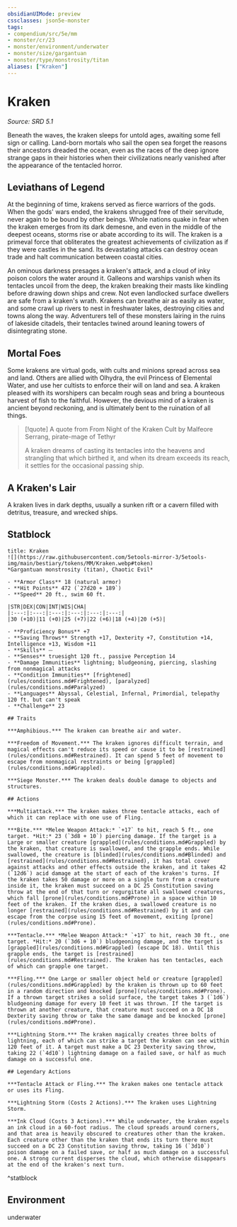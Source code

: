 ```yaml
---
obsidianUIMode: preview
cssclasses: json5e-monster
tags:
- compendium/src/5e/mm
- monster/cr/23
- monster/environment/underwater
- monster/size/gargantuan
- monster/type/monstrosity/titan
aliases: ["Kraken"]
---
```

# Kraken
*Source: SRD 5.1*  

Beneath the waves, the kraken sleeps for untold ages, awaiting some fell sign or calling. Land-born mortals who sail the open sea forget the reasons their ancestors dreaded the ocean, even as the races of the deep ignore strange gaps in their histories when their civilizations nearly vanished after the appearance of the tentacled horror.

## Leviathans of Legend

At the beginning of time, krakens served as fierce warriors of the gods. When the gods' wars ended, the krakens shrugged free of their servitude, never again to be bound by other beings. Whole nations quake in fear when the kraken emerges from its dark demesne, and even in the middle of the deepest oceans, storms rise or abate according to its will. The kraken is a primeval force that obliterates the greatest achievements of civilization as if they were castles in the sand. Its devastating attacks can destroy ocean trade and halt communication between coastal cities.

An ominous darkness presages a kraken's attack, and a cloud of inky poison colors the water around it. Galleons and warships vanish when its tentacles uncoil from the deep, the kraken breaking their masts like kindling before drawing down ships and crew. Not even landlocked surface dwellers are safe from a kraken's wrath. Krakens can breathe air as easily as water, and some crawl up rivers to nest in freshwater lakes, destroying cities and towns along the way. Adventurers tell of these monsters lairing in the ruins of lakeside citadels, their tentacles twined around leaning towers of disintegrating stone.

## Mortal Foes

Some krakens are virtual gods, with cults and minions spread across sea and land. Others are allied with Olhydra, the evil Princess of Elemental Water, and use her cultists to enforce their will on land and sea. A kraken pleased with its worshipers can becalm rough seas and bring a bounteous harvest of fish to the faithful. However, the devious mind of a kraken is ancient beyond reckoning, and is ultimately bent to the ruination of all things.

> [!quote] A quote from From Night of the Kraken Cult by Malfeore Serrang, pirate-mage of Tethyr  
> 
> A kraken dreams of casting its tentacles into the heavens and strangling that which birthed it, and when its dream exceeds its reach, it settles for the occasional passing ship.

## A Kraken's Lair

A kraken lives in dark depths, usually a sunken rift or a cavern filled with detritus, treasure, and wrecked ships.

## Statblock

```ad-statblock
title: Kraken
![](https://raw.githubusercontent.com/5etools-mirror-3/5etools-img/main/bestiary/tokens/MM/Kraken.webp#token)
*Gargantuan monstrosity (titan), Chaotic Evil*

- **Armor Class** 18 (natural armor)
- **Hit Points** 472 (`27d20 + 189`)
- **Speed** 20 ft., swim 60 ft.

|STR|DEX|CON|INT|WIS|CHA|
|:---:|:---:|:---:|:---:|:---:|:---:|
|30 (+10)|11 (+0)|25 (+7)|22 (+6)|18 (+4)|20 (+5)|

- **Proficiency Bonus** +7
- **Saving Throws** Strength +17, Dexterity +7, Constitution +14, Intelligence +13, Wisdom +11
- **Skills** ⏤
- **Senses** truesight 120 ft., passive Perception 14
- **Damage Immunities** lightning; bludgeoning, piercing, slashing from nonmagical attacks
- **Condition Immunities** [frightened](rules/conditions.md#Frightened), [paralyzed](rules/conditions.md#Paralyzed)
- **Languages** Abyssal, Celestial, Infernal, Primordial, telepathy 120 ft. but can't speak
- **Challenge** 23

## Traits

***Amphibious.*** The kraken can breathe air and water.

***Freedom of Movement.*** The kraken ignores difficult terrain, and magical effects can't reduce its speed or cause it to be [restrained](rules/conditions.md#Restrained). It can spend 5 feet of movement to escape from nonmagical restraints or being [grappled](rules/conditions.md#Grappled).

***Siege Monster.*** The kraken deals double damage to objects and structures.

## Actions

***Multiattack.*** The kraken makes three tentacle attacks, each of which it can replace with one use of Fling.

***Bite.*** *Melee Weapon Attack:* `+17` to hit, reach 5 ft., one target. *Hit:* 23 (`3d8 + 10`) piercing damage. If the target is a Large or smaller creature [grappled](rules/conditions.md#Grappled) by the kraken, that creature is swallowed, and the grapple ends. While swallowed, the creature is [blinded](rules/conditions.md#Blinded) and [restrained](rules/conditions.md#Restrained), it has total cover against attacks and other effects outside the kraken, and it takes 42 (`12d6`) acid damage at the start of each of the kraken's turns. If the kraken takes 50 damage or more on a single turn from a creature inside it, the kraken must succeed on a DC 25 Constitution saving throw at the end of that turn or regurgitate all swallowed creatures, which fall [prone](rules/conditions.md#Prone) in a space within 10 feet of the kraken. If the kraken dies, a swallowed creature is no longer [restrained](rules/conditions.md#Restrained) by it and can escape from the corpse using 15 feet of movement, exiting [prone](rules/conditions.md#Prone).

***Tentacle.*** *Melee Weapon Attack:* `+17` to hit, reach 30 ft., one target. *Hit:* 20 (`3d6 + 10`) bludgeoning damage, and the target is [grappled](rules/conditions.md#Grappled) (escape DC 18). Until this grapple ends, the target is [restrained](rules/conditions.md#Restrained). The kraken has ten tentacles, each of which can grapple one target.

***Fling.*** One Large or smaller object held or creature [grappled](rules/conditions.md#Grappled) by the kraken is thrown up to 60 feet in a random direction and knocked [prone](rules/conditions.md#Prone). If a thrown target strikes a solid surface, the target takes 3 (`1d6`) bludgeoning damage for every 10 feet it was thrown. If the target is thrown at another creature, that creature must succeed on a DC 18 Dexterity saving throw or take the same damage and be knocked [prone](rules/conditions.md#Prone).

***Lightning Storm.*** The kraken magically creates three bolts of lightning, each of which can strike a target the kraken can see within 120 feet of it. A target must make a DC 23 Dexterity saving throw, taking 22 (`4d10`) lightning damage on a failed save, or half as much damage on a successful one.

## Legendary Actions

***Tentacle Attack or Fling.*** The kraken makes one tentacle attack or uses its Fling.

***Lightning Storm (Costs 2 Actions).*** The kraken uses Lightning Storm.

***Ink Cloud (Costs 3 Actions).*** While underwater, the kraken expels an ink cloud in a 60-foot radius. The cloud spreads around corners, and that area is heavily obscured to creatures other than the kraken. Each creature other than the kraken that ends its turn there must succeed on a DC 23 Constitution saving throw, taking 16 (`3d10`) poison damage on a failed save, or half as much damage on a successful one. A strong current disperses the cloud, which otherwise disappears at the end of the kraken's next turn.
```
^statblock

## Environment

underwater